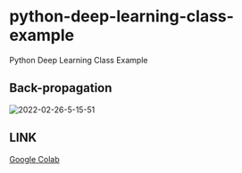 # python-deep-learning-class-example
Python Deep Learning Class Example

## Back-propagation

<img src="https://i.ibb.co/CK2S892/2022-02-26-5-15-51.png" alt="2022-02-26-5-15-51" border="0">

## LINK

[Google Colab](https://colab.research.google.com/drive/12-rHPTIDMai_jxTSlu62bMwvNCHAYOrb?usp=sharing)
